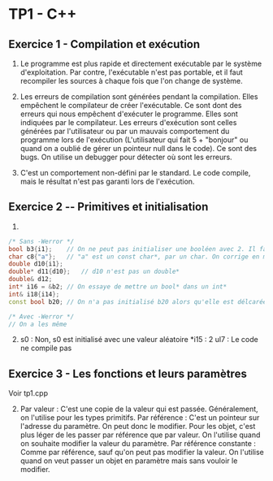 # TP1 - C++

## Exercice 1 - Compilation et exécution

1. Le programme est plus rapide et directement exécutable par le système d'exploitation. Par contre, l'exécutable n'est pas portable, et il faut recompiler les sources à chaque fois que l'on change de système.

2. Les erreurs de compilation sont générées pendant la compilation. Elles empêchent le compilateur de créer l'exécutable. Ce sont dont des erreurs qui nous empêchent d'exécuter le programme. Elles sont indiquées par le compilateur.
Les erreurs d'exécution sont celles générées par l'utilisateur ou par un mauvais comportement du programme lors de l'exécution (L'utilisateur qui fait 5 + "bonjour" ou quand on a oublié de gérer un pointeur null dans le code). Ce sont des bugs. On utilise un debugger pour détecter où sont les erreurs.

3. C'est un comportement non-défini par le standard. Le code compile, mais le résultat n'est pas garanti lors de l'exécution.


## Exercice 2 -- Primitives et initialisation

1.
```cpp
/* Sans -Werror */
bool b3{i1};    // On ne peut pas initialiser une booléen avec 2. Il faut remplacer i1 par un booléen, 0 ou 1.
char c8{"a"};   // "a" est un const char*, par un char. On corrige en mettant des single quotes.
double d10{i1};
double* d11{d10};   // d10 n'est pas un double*
double& d12;
int* i16 = &b2; // On essaye de mettre un bool* dans un int*
int& i18{i14};
const bool b20; // On n'a pas initialisé b20 alors qu'elle est délcarée const
```

```cpp
/* Avec -Werror */
// On a les même
```

2. s0 : Non, s0 est initialisé avec une valeur aléatoire
*i15 : 2
ul7 : Le code ne compile pas


## Exercice 3 - Les fonctions et leurs paramètres

Voir tp1.cpp

2. Par valeur : C'est une copie de la valeur qui est passée. Généralement, on l'utilise pour les types primitifs.
Par référence : C'est un pointeur sur l'adresse du paramètre. On peut donc le modifier. Pour les objet, c'est plus léger de les passer par référence que par valeur. On l'utilise quand on souhaite modifier la valeur du paramètre.
Par référence constante : Comme par référence, sauf qu'on peut pas modifier la valeur. On l'utilise quand on veut passer un objet en paramètre mais sans vouloir le modifier.
